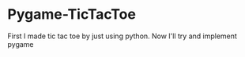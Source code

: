 # Pygame-TicTacToe
First I made tic tac toe by just using python. Now I'll try and implement pygame
